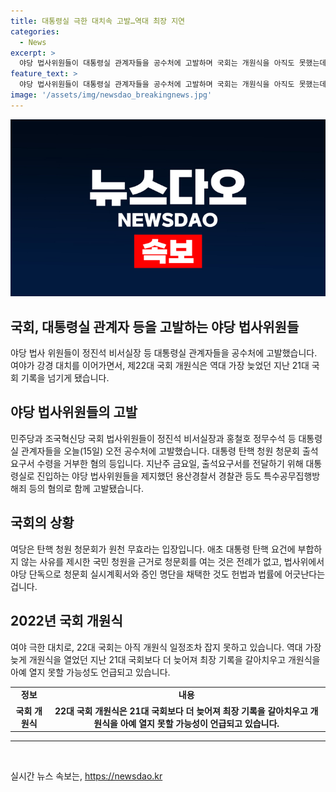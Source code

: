 ```yaml
---
title: 대통령실 극한 대치속 고발…역대 최장 지연
categories:
  - News
excerpt: >
  야당 법사위원들이 대통령실 관계자들을 공수처에 고발하며 국회는 개원식을 아직도 못했는데, 22대 국회는 최장 기록을 갈아치우고 개원식을 열지 못할 가능성도 언급되고 있습니다. 과거보다 더 고조된 여야 갈등 속에서 국회 탄핵 청원 청문회가 강행될 예정이며, 탄핵 청문회가 원천 무효라는 여당 입장과 헌법 재판소의 무효 권한쟁의심판을 바라는 야당 입장이 대립하고 있다. (150자)
feature_text: >
  야당 법사위원들이 대통령실 관계자들을 공수처에 고발하며 국회는 개원식을 아직도 못했는데, 22대 국회는 최장 기록을 갈아치우고 개원식을 열지 못할 가능성도 언급되고 있습니다. 과거보다 더 고조된 여야 갈등 속에서 국회 탄핵 청원 청문회가 강행될 예정이며, 탄핵 청문회가 원천 무효라는 여당 입장과 헌법 재판소의 무효 권한쟁의심판을 바라는 야당 입장이 대립하고 있다. (150자)
image: '/assets/img/newsdao_breakingnews.jpg'
---
```


<p><img src="/assets/img/newsdao_breakingnews.jpg" alt="ontimetimes 속보" /></p>

<h2>국회, 대통령실 관계자 등을 고발하는 야당 법사위원들</h2>

<p data-ke-size="size16">야당 법사 위원들이 정진석 비서실장 등 대통령실 관계자들을 공수처에 고발했습니다. 여야가 강경 대치를 이어가면서, 제22대 국회 개원식은 역대 가장 늦었던 지난 21대 국회 기록을 넘기게 됐습니다.</p>

<h2 data-ke-size="size26">야당 법사위원들의 고발</h2>

<p data-ke-size="size16">민주당과 조국혁신당 국회 법사위원들이 정진석 비서실장과 홍철호 정무수석 등 대통령실 관계자들을 오늘(15일) 오전 공수처에 고발했습니다. 대통령 탄핵 청원 청문회 출석요구서 수령을 거부한 혐의 등입니다. 지난주 금요일, 출석요구서를 전달하기 위해 대통령실로 진입하는 야당 법사위원들을 제지했던 용산경찰서 경찰관 등도 특수공무집행방해죄 등의 혐의로 함께 고발됐습니다.</p>

<h2 data-ke-size="size26">국회의 상황</h2>

<p data-ke-size="size16">여당은 탄핵 청원 청문회가 원천 무효라는 입장입니다. 애초 대통령 탄핵 요건에 부합하지 않는 사유를 제시한 국민 청원을 근거로 청문회를 여는 것은 전례가 없고, 법사위에서 야당 단독으로 청문회 실시계획서와 증인 명단을 채택한 것도 헌법과 법률에 어긋난다는 겁니다.</p>

<h2 data-ke-size="size26">2022년 국회 개원식</h2>

<p data-ke-size="size16">여야 극한 대치로, 22대 국회는 아직 개원식 일정조차 잡지 못하고 있습니다. 역대 가장 늦게 개원식을 열었던 지난 21대 국회보다 더 늦어져 최장 기록을 갈아치우고 개원식을 아예 열지 못할 가능성도 언급되고 있습니다.</p>

<table>
    <tr>
        <td style="text-align: center; height: 17px;"><b>정보</b></td>
        <td style="text-align: center; height: 17px;"><b>내용</b></td>
    </tr>
    <tr>
        <td style="text-align: center; height: 17px;"><b>국회 개원식</b></td>
        <td style="text-align: center; height: 17px;"><b>22대 국회 개원식은 21대 국회보다 더 늦어져 최장 기록을 갈아치우고 개원식을 아예 열지 못할 가능성이 언급되고 있습니다.</b></td>
    </tr>
</table>

<hr>

<p data-ke-size="size16">&nbsp;</p>
실시간 뉴스 속보는, <a href="https://newsdao.kr" rel="dofollow">https://newsdao.kr</a>


